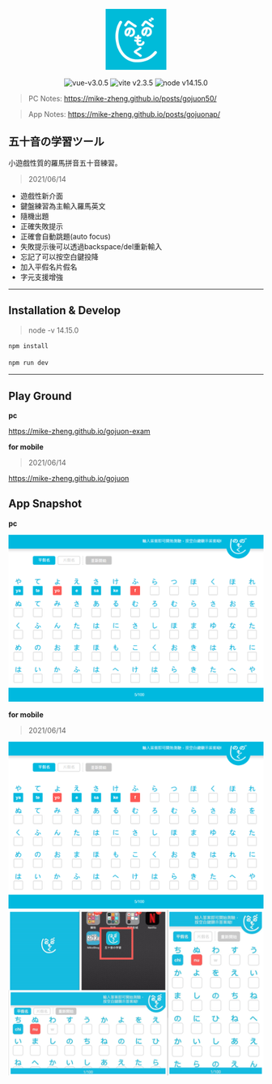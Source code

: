 <p align="center">
  <a href="https://mike-zheng.github.io/gojuon" target="_blank" rel="noopener noreferrer">
    <p align="center"><img width="120" src="./logo.png" alt="五十音の学習ツール"></p>
  </a>
</p>

<p align="center">
  <img src="https://img.shields.io/badge/vue-v3.0.5-green" alt="vue-v3.0.5">
  <img src="https://img.shields.io/badge/vite-v2.3.5-blue" alt="vite v2.3.5">
  <img src="https://img.shields.io/badge/node-v14.15.0-red" alt="node v14.15.0">
</p>

> PC Notes:  https://mike-zheng.github.io/posts/gojuon50/

> App Notes:  https://mike-zheng.github.io/posts/gojuonap/

## 五十音の学習ツール

小遊戲性質的羅馬拼音五十音練習。

>2021/06/14
* 遊戲性新介面
* 鍵盤練習為主輸入羅馬英文
* 隨機出題
* 正確失敗提示
* 正確會自動跳題(auto focus)
* 失敗提示後可以透過backspace/del重新輸入
* 忘記了可以按空白鍵投降
* 加入平假名片假名
* 字元支援增強


--------------------------------------
## Installation & Develop

> node -v 14.15.0

``` bash
npm install 

npm run dev
```

--------------------------------------

## Play Ground

**pc** 

https://mike-zheng.github.io/gojuon-exam

**for mobile**
>2021/06/14

https://mike-zheng.github.io/gojuon



## App Snapshot



**pc** 

![app screen](app.png)


**for mobile**
>2021/06/14

![app screen](app_2.png)
![mobile screen](app_all.png)


